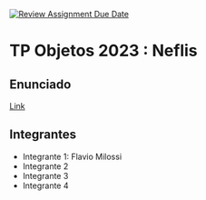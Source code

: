 [![Review Assignment Due Date](https://classroom.github.com/assets/deadline-readme-button-24ddc0f5d75046c5622901739e7c5dd533143b0c8e959d652212380cedb1ea36.svg)](https://classroom.github.com/a/w8nAnNJI)
# TP Objetos 2023 : Neflis

## Enunciado
[Link](https://docs.google.com/document/d/1I2oYhSRQlGKWr4mZkm14GGLCOX11aRSLmiFFxjOyXKQ/edit?usp=sharing)

## Integrantes
- Integrante 1: Flavio Milossi
- Integrante 2
- Integrante 3
- Integrante 4
